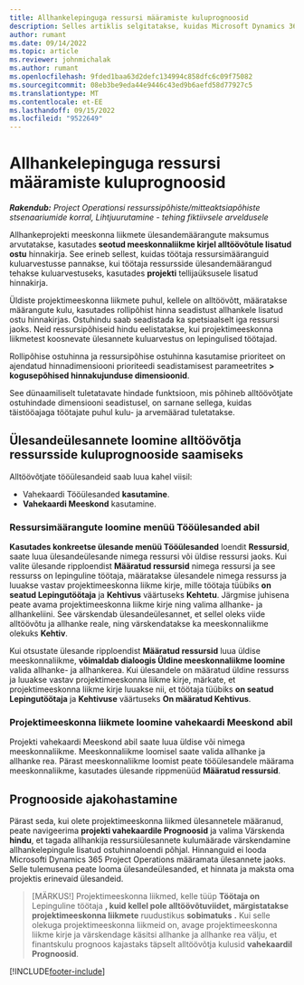 ```yaml
---
title: Allhankelepinguga ressursi määramiste kuluprognoosid
description: Selles artiklis selgitatakse, kuidas Microsoft Dynamics 365 Project Operations arvutab allhanke ressursimäärangute kuluprognoosi.
author: rumant
ms.date: 09/14/2022
ms.topic: article
ms.reviewer: johnmichalak
ms.author: rumant
ms.openlocfilehash: 9fded1baa63d2defc134994c858dfc6c09f75082
ms.sourcegitcommit: 08eb3be9eda44e9446c43ed9b6aefd58d77927c5
ms.translationtype: MT
ms.contentlocale: et-EE
ms.lasthandoff: 09/15/2022
ms.locfileid: "9522649"
---
```

# <a name="cost-estimation-of-subcontracted-resource-assignments"></a>Allhankelepinguga ressursi määramiste kuluprognoosid

_**Rakendub:** Project Operationsi ressurssipõhiste/mitteaktsiapõhiste stsenaariumide korral,  Lihtjuurutamine - tehing fiktiivsele arveldusele_

Allhankeprojekti meeskonna liikmete ülesandemäärangute maksumus arvutatakse, kasutades **seotud meeskonnaliikme kirjel alltöövõtule lisatud ostu** hinnakirja. See erineb sellest, kuidas töötaja ressursimääranguid kuluarvestusse pannakse, kui töötaja ressursside ülesandemäärangud tehakse kuluarvestuseks, kasutades **projekti** tellijaüksusele lisatud hinnakirja. 

Üldiste projektimeeskonna liikmete puhul, kellele on alltöövõtt, määratakse määrangute kulu, kasutades rollipõhist hinna seadistust allhankele lisatud ostu hinnakirjas. Ostuhindu saab seadistada ka spetsiaalselt iga ressursi jaoks. Neid ressursipõhiseid hindu eelistatakse, kui projektimeeskonna liikmetest koosnevate ülesannete kuluarvestus on lepingulised töötajad. 

Rollipõhise ostuhinna ja ressursipõhise ostuhinna kasutamise prioriteet on ajendatud hinnadimensiooni prioriteedi seadistamisest parameetrites **> kogusepõhised hinnakujunduse dimensioonid**.

See dünaamiliselt tuletatavate hindade funktsioon, mis põhineb alltöövõtjate ostuhindade dimensiooni seadistusel, on sarnane sellega, kuidas täistööajaga töötajate puhul kulu- ja arvemäärad tuletatakse. 

## <a name="creating-task-assignments-for-getting-cost-estimates-of-subcontractor-resources"></a>Ülesandeülesannete loomine alltöövõtja ressursside kuluprognooside saamiseks

Alltöövõtjate tööülesandeid saab luua kahel viisil: 
- Vahekaardi Tööülesanded **kasutamine**.
- **Vahekaardi Meeskond** kasutamine.

### <a name="creating-resources-assignments-using-the-tasks-tab"></a>Ressursimäärangute loomine menüü Tööülesanded abil
**Kasutades konkreetse ülesande menüü Tööülesanded** loendit **Ressursid**, saate luua ülesandeülesande nimega ressursi või üldise ressursi jaoks. Kui valite ülesande ripploendist **Määratud ressursid** nimega ressursi ja see ressurss on lepinguline töötaja, määratakse ülesandele nimega ressurss ja luuakse vastav projektimeeskonna liikme kirje, mille töötaja tüübiks **on seatud Lepingutöötaja** ja **Kehtivus** väärtuseks **Kehtetu**. Järgmise juhisena peate avama projektimeeskonna liikme kirje ning valima allhanke- ja allhankeliini. See värskendab ülesandeülesannet, et sellel oleks viide alltöövõtu ja allhanke reale, ning värskendatakse ka meeskonnaliikme olekuks **Kehtiv**.

Kui otsustate ülesande ripploendist **Määratud ressursid** luua üldise meeskonnaliikme, **võimaldab dialoogis Üldine meeskonnaliikme loomine** valida allhanke- ja allhankerea. Kui ülesandele on määratud üldine ressurss ja luuakse vastav projektimeeskonna liikme kirje, märkate, et projektimeeskonna liikme kirje luuakse nii, et töötaja tüübiks **on seatud Lepingutöötaja** ja **Kehtivuse** väärtuseks **On määratud Kehtivus**.

### <a name="creating-project-team-members-using-the-team-tab"></a>Projektimeeskonna liikmete loomine vahekaardi Meeskond abil
Projekti vahekaardi Meeskond abil saate luua üldise või nimega meeskonnaliikme. Meeskonnaliikme loomisel saate valida allhanke ja allhanke rea. Pärast meeskonnaliikme loomist peate tööülesandele määrama meeskonnaliikme, kasutades ülesande rippmenüüd **Määratud ressursid**. 

## <a name="updating-estimates"></a>Prognooside ajakohastamine
Pärast seda, kui olete projektimeeskonna liikmed ülesannetele määranud, peate navigeerima **projekti vahekaardile Prognoosid** ja valima Värskenda **hindu**, et tagada allhankija ressursiülesannete kulumäärade värskendamine allhankelepingule lisatud ostuhinnaloendi põhjal. Hinnanguid ei looda Microsofti Dynamics 365 Project Operations määramata ülesannete jaoks. Selle tulemusena peate looma ülesandeülesanded, et hinnata ja maksta oma projektis erinevaid ülesandeid. 

> [MÄRKUS!] Projektimeeskonna liikmed, kelle tüüp **Töötaja on** Lepinguline töötaja **, kuid kellel pole alltöövõtuviidet, märgistatakse projektimeeskonna liikmete** ruudustikus **sobimatuks** **.** Kui selle olekuga projektimeeskonna liikmeid on, avage projektimeeskonna liikme kirje ja värskendage käsitsi allhanke ja allhanke rea välju, et finantskulu prognoos kajastaks täpselt alltöövõtja kulusid **vahekaardil Prognoosid**. 


[!INCLUDE[footer-include](../../includes/footer-banner.md)]
